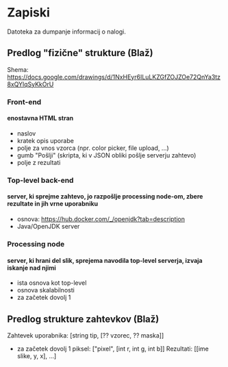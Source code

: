 # Zapiski

Datoteka za dumpanje informacij o nalogi.

## Predlog "fizične" strukture (Blaž)

Shema: https://docs.google.com/drawings/d/1NxHEyr6ILuLKZGfZOJZOe72QnYa3tz8xQYlqSyKkOrU

### Front-end
#### enostavna HTML stran
- naslov
- kratek opis uporabe
- polje za vnos vzorca (npr. color picker, file upload, ...)
- gumb "Pošlji" (skripta, ki v JSON obliki pošlje serverju zahtevo)
- polje z rezultati

### Top-level back-end
#### server, ki sprejme zahtevo, jo razpošlje processing node-om, zbere rezultate in jih vrne uporabniku
- osnova: https://hub.docker.com/_/openjdk?tab=description
- Java/OpenJDK server

### Processing node
#### server, ki hrani del slik, sprejema navodila top-level serverja, izvaja iskanje nad njimi
- ista osnova kot top-level
- osnova skalabilnosti
- za začetek dovolj 1

## Predlog strukture zahtevkov (Blaž)

Zahtevek uporabnika: [string tip, [?? vzorec, ?? maska]]
- za začetek dovolj 1 piksel: ["pixel", [int r, int g, int b]]
Rezultati: [[ime slike, y, x], ...]

